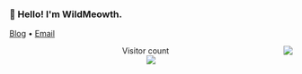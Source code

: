 <h3 align="left">👋 Hello! I'm WildMeowth.</h3>

<p align="left">
  <a href="https://wildmeowth.github.io">Blog</a> •
  <a href="mailto:sddzok@163.com">Email</a>
</p>

<img align="right" src="https://github-readme-stats.vercel.app/api?username=wildmeowth&show_icons=true&icon_color=805AD5&text_color=718096&bg_color=ffffff&hide_title=true" />

<p align="center"> 
  Visitor count<br>
  <img src="https://profile-counter.glitch.me/wildmeowth/count.svg" />
</p>

<!--
**WildMeowth/WildMeowth** is a ✨ _special_ ✨ repository because its `README.md` (this file) appears on your GitHub profile.

Here are some ideas to get you started:

- 🔭 I’m currently working on ...
- 🌱 I’m currently learning ...
- 👯 I’m looking to collaborate on ...
- 🤔 I’m looking for help with ...
- 💬 Ask me about ...
- 📫 How to reach me: ...
- 😄 Pronouns: ...
- ⚡ Fun fact: ...
-->
